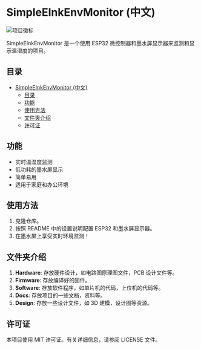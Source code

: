 # SimpleEInkEnvMonitor (中文)

![项目徽标](https://via.placeholder.com/150)

SimpleEInkEnvMonitor 是一个使用 ESP32 微控制器和墨水屏显示器来监测和显示温湿度的项目。

## 目录

- [SimpleEInkEnvMonitor (中文)](#simpleeinkenvmonitor-中文)
  - [目录](#目录)
  - [功能](#功能)
  - [使用方法](#使用方法)
  - [文件夹介绍](#文件夹介绍)
  - [许可证](#许可证)

## 功能

- 实时温湿度监测
- 低功耗的墨水屏显示
- 简单易用
- 适用于家庭和办公环境

## 使用方法

1. 克隆仓库。
2. 按照 README 中的设置说明配置 ESP32 和墨水屏显示器。
3. 在墨水屏上享受实时环境监测！

## 文件夹介绍

1. **Hardware**: 存放硬件设计，如电路图原理图文件，PCB 设计文件等。
2. **Firmware**: 存放编译好的固件。
3. **Software**: 存放软件程序，如单片机的代码，上位机的代码等。
4. **Docs**: 存放项目的一些文档，资料等。
5. **Design**: 存放一些设计文件，如 3D 建模，设计图等资源。

## 许可证

本项目使用 MIT 许可证。有关详细信息，请参阅 LICENSE 文件。
